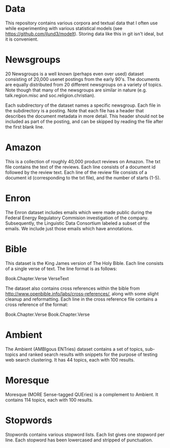 Data
====

This repository contains various corpora and textual data that I often use
while experimenting with various statistical models (see
https://github.com/jlund3/modelt). Storing data like this in git isn't ideal,
but it is convenient.

Newsgroups
==========

20 Newsgroups is a well known (perhaps even over used) dataset consisting of
20,000 usenet postings from the early 90's. The documents are equally
distributed from 20 different newsgroups on a variety of topics. Note though
that many of the newsgroups are similar in nature (e.g. talk.region.misc and
soc.religion.christian).

Each subdirectory of the dataset names a specific newsgroup. Each file in the
subdirectory is a posting. Note that each file has a header that describes the
document metadata in more detail. This header should not be included as part of
the posting, and can be skipped by reading the file after the first blank line.

Amazon
======

This is a collection of roughly 40,000 product reviews on Amazon. The txt file
contains the text of the reviews. Each line consists of a document id followed
by the review text. Each line of the review file consists of a document id
(corresponding to the txt file), and the number of starts (1-5).

Enron
=====

The Enron dataset includes emails which were made public during the Federal
Energy Regulatory Commision investigation of the company. Subsequently, the
Linguistic Data Consortium labeled a subset of the emails. We include just
those emails which have annotations.

Bible
=====

This dataset is the King James version of The Holy Bible. Each line consists of
a single verse of text. The line format is as follows:

Book.Chapter.Verse VerseText

The dataset also contains cross references within the bible from
http://www.openbible.info/labs/cross-references/, along with some slight
cleanup and reformatting. Each line in the cross reference file contains a cross
reference of the format:

Book.Chapter.Verse Book.Chapter.Verse

Ambient
=======

The Ambient (AMBIgous ENTries) dataset contains a set of topics, sub-topics and
ranked search results with snippets for the purpose of testing web search clustering.
It has 44 topics, each with 100 results.

Moresque
========

Moresque (MORE Sense-tagged QUEries) is a complement to Ambient.
It contains 114 topics, each with 100 results.

Stopwords
=========

Stopwords contains various stopword lists. Each list gives one stopword per
line. Each stopword has been lowercased and stripped of punctuation.
